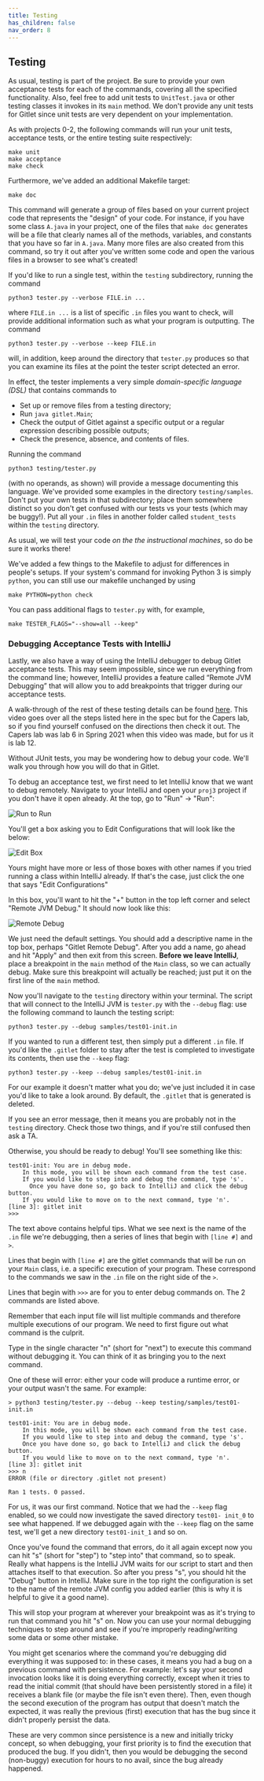 ```yaml
---
title: Testing
has_children: false
nav_order: 8
---
```


Testing
----

As usual, testing is part of the project.  Be sure to provide
your own acceptance tests for each of the commands, covering all the specified
functionality.  Also, feel free to add unit tests to `UnitTest.java` or other
testing classes it invokes in its `main` method. We don't provide any unit tests
for Gitlet since unit tests are very dependent on your implementation.

As with projects 0-2, the following commands will run your unit tests, acceptance
tests, or the entire testing suite respectively:

    make unit
    make acceptance
    make check

Furthermore, we've added an additional Makefile target:

    make doc

This command will generate a group of files based on your current project code that
represents the "design" of your code. For instance, if you have some class `A.java`
in your project, one of the files that `make doc` generates will be a file that clearly
names all of the methods, variables, and constants that you have so far in `A.java`.
Many more files are also created from this command, so try it out after you've written
some code and open the various files in a browser to see what's created!

If you'd like to run a single test, within the `testing` subdirectory, running
the command

    python3 tester.py --verbose FILE.in ...

where `FILE.in ...` is a list of specific `.in` files you want to check, will
provide additional information such as what your program is outputting.
The command

    python3 tester.py --verbose --keep FILE.in

will, in addition, keep around the directory that `tester.py` produces so
that you can examine its files at the point the tester script detected an
error.

In effect, the tester implements a very simple _domain-specific language (DSL)_
that contains commands to
- Set up or remove files from a testing directory;
- Run `java gitlet.Main`;
- Check the output of Gitlet against a specific output or a regular expression
  describing possible outputs;
- Check the presence, absence, and contents of files.

Running the command

    python3 testing/tester.py

(with no operands, as shown)
will provide a message documenting this language.
We've provided some examples in the directory `testing/samples`.  Don't
put your own tests in that subdirectory; place them somewhere distinct so you
don't get confused with our tests vs your tests (which may be buggy!). Put all
your `.in` files in another folder called `student_tests` within the `testing`
directory.

As usual, we will test your code _on the the instructional machines_, so do
be sure it works there!

We've added a few things to the Makefile to adjust for differences in people's
setups.  If your system's command for invoking Python 3 is simply `python`, you
can still use our makefile unchanged by using

    make PYTHON=python check

You can pass additional flags to `tester.py` with, for example,

    make TESTER_FLAGS="--show=all --keep"

### Debugging Acceptance Tests with IntelliJ

Lastly, we also have a way of using the IntelliJ debugger to debug
Gitlet acceptance tests. This may seem impossible, since we run
everything from the command line; however, IntelliJ provides a feature
called “Remote JVM Debugging” that will allow you to add breakpoints
that trigger during our acceptance tests.

A walk-through of the rest of these testing details can be found
[here](https://youtu.be/jO4lLWHHygs). This video goes over all the
steps listed here in the spec but for the Capers lab, so if you find
yourself confused on the directions then check it out. The
Capers lab was lab 6 in Spring 2021 when this video was made, but for
us it is lab 12.

Without JUnit tests, you may be wondering how to debug your code. We'll walk
you through how you will do that in Gitlet.

To debug an acceptance test, we first need to let IntelliJ know that
we want to debug remotely.  Navigate to your IntelliJ and open your
`proj3` project if you don't have it open already. At the top, go to
"Run" -> "Run":

![Run to Run](image/run.png)

You'll get a box asking you to Edit Configurations that will look like the
below:

![Edit Box](image/edit-box.png)

Yours might have more or less of those boxes with other names if you tried
running a class within IntelliJ already. If that's the case, just click the one
that says "Edit Configurations"

In this box, you'll want to hit the "+" button in the top left corner and
select "Remote JVM Debug." It should now look like this:

![Remote Debug](image/remote-debug.png)

We just need the default settings. You should add a descriptive name in the top
box, perhaps "Gitlet Remote Debug". After you add a name, go ahead and hit
"Apply" and then exit from this screen. **Before we leave IntelliJ**, place a
breakpoint in the `main` method of the `Main` class, so we can actually debug.
Make sure this breakpoint will actually be reached; just put it on the first
line of the `main` method.

Now you'll navigate to the `testing` directory within your terminal.
The script that will connect to the IntelliJ JVM is `tester.py` with the
`--debug` flag: use the following command to launch the testing script:

    python3 tester.py --debug samples/test01-init.in

If you wanted to run a different test, then simply put a different `.in` file.
If you'd like the `.gitlet` folder to stay after the test is completed to
investigate its contents, then use the `--keep` flag:

    python3 tester.py --keep --debug samples/test01-init.in

For our example it doesn't matter what you do; we've just included it in case
you'd like to take a look around. By default, the `.gitlet` that is generated
is deleted.

If you see an error message, then it means you are probably not in the `testing`
directory. Check those two things, and if you're still confused then ask a TA.

Otherwise, you should be ready to debug! You'll see something like this:

    test01-init: You are in debug mode.
        In this mode, you will be shown each command from the test case.
        If you would like to step into and debug the command, type 's'.
          Once you have done so, go back to IntelliJ and click the debug button.
        If you would like to move on to the next command, type 'n'.
    [line 3]: gitlet init
    >>>

The text above contains helpful tips. What we see next is the name of the `.in`
file we're debugging, then a series of lines that begin with `[line #]` and `>`.

Lines that begin with `[line #]` are the gitlet commands that will be run on your
`Main` class, i.e. a specific execution of your program. These correspond to the
commands we saw in the `.in` file on the right side of the `>`.

Lines that begin with `>>>` are for you to enter debug commands on. The 2
commands are listed above.

Remember that each input file will list multiple commands and therefore
multiple executions of our program. We need to first figure out what command
is the culprit.

Type in the single character "n" (short for "next") to execute this command
without debugging it. You can think of it as bringing you to the next command.

One of these will error: either your code will produce a runtime error, or
your output wasn't the same. For example:

    > python3 testing/tester.py --debug --keep testing/samples/test01-init.in

    test01-init: You are in debug mode.
        In this mode, you will be shown each command from the test case.
        If you would like to step into and debug the command, type 's'.
        Once you have done so, go back to IntelliJ and click the debug button.
        If you would like to move on to the next command, type 'n'.
    [line 3]: gitlet init
    >>> n
    ERROR (file or directory .gitlet not present)

    Ran 1 tests. 0 passed.

For us, it was our first command. Notice that we had the `--keep` flag
enabled, so we could now investigate the saved directory `test01-
init_0` to see what happened.  If we debugged again with the `--keep`
flag on the same test, we'll get a new directory `test01-init_1` and
so on.

Once you've found the command that errors, do it all again except now you can
hit "s" (short for "step") to "step into" that command, so to speak. Really
what happens is the IntelliJ JVM waits for our script to start and then
attaches itself to that execution. So after you press "s", you should hit the
"Debug" button in IntelliJ. Make sure in the top right the configuration is set
to the name of the remote JVM config you added earlier (this is why it is
helpful to give it a good name).

This will stop your program at wherever your breakpoint was as it's trying
to run that command you hit "s" on. Now you can use your normal debugging
techniques to step around and see if you're improperly reading/writing some
data or some other mistake.

You might get scenarios where the command you're debugging did
everything it was supposed to: in these cases, it
means you had a bug on a previous command with persistence. For example:
let's say your second invocation looks like it is doing everything correctly,
except when it tries to read the initial commit (that should have been
persistently stored in a file) it receives a blank file (or maybe the file
isn't even there). Then, even though the second execution of the program has
output that doesn't match the expected, it was really the previous (first)
execution that
has the bug since it didn't properly persist the data.

These are very common since persistence is a new and initially tricky concept,
so when debugging, your first priority is to find the execution that produced the
bug. If you didn't, then you would be debugging the second (non-buggy) execution
for hours to no avail, since the bug already happened.
